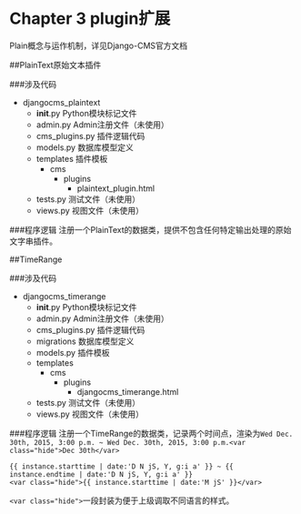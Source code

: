 # Chapter 3 plugin扩展

Plain概念与运作机制，详见Django-CMS官方文档

##PlainText原始文本插件

###涉及代码

* djangocms_plaintext
	* __init__.py Python模块标记文件
	* admin.py Admin注册文件（未使用）
	* cms_plugins.py 插件逻辑代码
	* models.py 数据库模型定义
	* templates 插件模板
		* cms
			* plugins
				* plaintext_plugin.html
	* tests.py 测试文件（未使用）
	* views.py 视图文件（未使用）

###程序逻辑
注册一个PlainText的数据类，提供不包含任何特定输出处理的原始文字串插件。

##TimeRange

###涉及代码

* djangocms_timerange
	* __init__.py Python模块标记文件
	* admin.py Admin注册文件（未使用）
	* cms_plugins.py 插件逻辑代码
	* migrations 数据库模型定义
	* models.py 插件模板
	* templates
		* cms
			* plugins
				* djangocms_timerange.html
	* tests.py 测试文件（未使用）
	* views.py 视图文件（未使用）

###程序逻辑
注册一个TimeRange的数据类，记录两个时间点，渲染为```Wed Dec. 30th, 2015, 3:00 p.m. ~ Wed Dec. 30th, 2015, 3:00 p.m.<var class="hide">Dec 30th</var>```

```
{{ instance.starttime | date:'D N jS, Y, g:i a' }} ~ {{ instance.endtime | date:'D N jS, Y, g:i a' }}
<var class="hide">{{ instance.starttime | date:'M jS' }}</var>
```

```<var class="hide">```一段封装为便于上级调取不同语言的样式。

